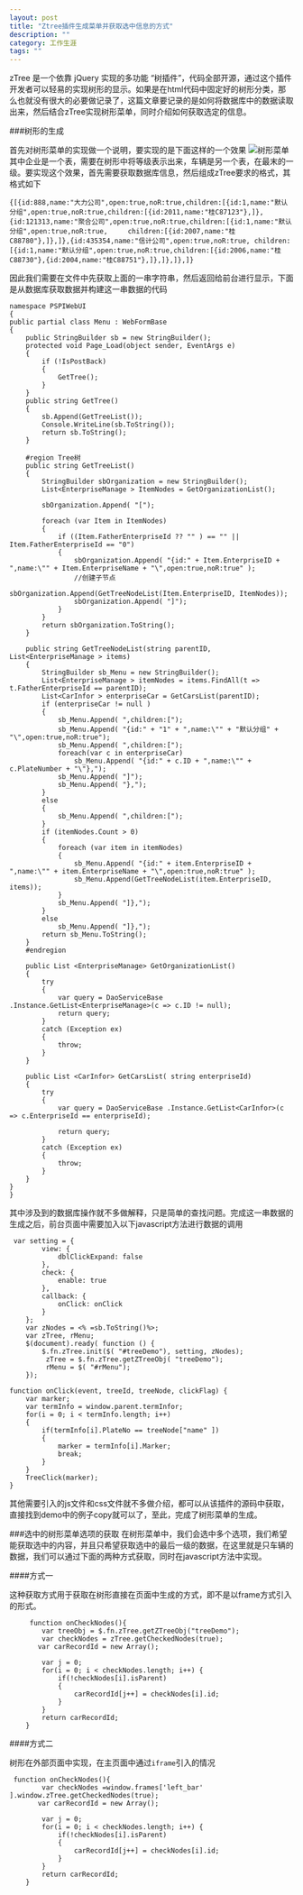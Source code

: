 ```yaml
---
layout: post
title: "Ztree插件生成菜单并获取选中信息的方式"
description: ""
category: 工作生涯
tags: ""
---
```


zTree 是一个依靠 jQuery 实现的多功能 “树插件”，代码全部开源，通过这个插件开发者可以轻易的实现树形的显示。如果是在html代码中固定好的树形分类，那么也就没有很大的必要做记录了，这篇文章要记录的是如何将数据库中的数据读取出来，然后结合zTree实现树形菜单，同时介绍如何获取选定的信息。    

###树形的生成  

首先对树形菜单的实现做一个说明，要实现的是下面这样的一个效果
![树形菜单](mahua-logo.jpg)
其中企业是一个表，需要在树形中将等级表示出来，车辆是另一个表，在最末的一级。要实现这个效果，首先需要获取数据库信息，然后组成zTree要求的格式，其格式如下  


    {[{id:888,name:"大力公司",open:true,noR:true,children:[{id:1,name:"默认分组",open:true,noR:true,children:[{id:2011,name:"桂C87123"},]},{id:121313,name:"聚合公司",open:true,noR:true,children:[{id:1,name:"默认分组",open:true,noR:true,     children:[{id:2007,name:"桂C88780"},]},]},{id:435354,name:"信计公司",open:true,noR:true, children:[{id:1,name:"默认分组",open:true,noR:true,children:[{id:2006,name:"桂C88730"},{id:2004,name:"桂C88751"},]},]},]},]}

因此我们需要在文件中先获取上面的一串字符串，然后返回给前台进行显示，下面是从数据库获取数据并构建这一串数据的代码  

    namespace PSPIWebUI
    {
    public partial class Menu : WebFormBase
    {
        public StringBuilder sb = new StringBuilder();
        protected void Page_Load(object sender, EventArgs e)
        {
            if (!IsPostBack)
            {
                GetTree();
            }
        }
        public string GetTree()
        {
            sb.Append(GetTreeList());
            Console.WriteLine(sb.ToString());
            return sb.ToString();
        }

        #region Tree树
        public string GetTreeList()
        {
            StringBuilder sbOrganization = new StringBuilder();
            List<EnterpriseManage > ItemNodes = GetOrganizationList();
           
            sbOrganization.Append( "[");

            foreach (var Item in ItemNodes)
            {
                if ((Item.FatherEnterpriseId ?? "" ) == "" || Item.FatherEnterpriseId == "0")
                {
                    sbOrganization.Append( "{id:" + Item.EnterpriseID + ",name:\"" + Item.EnterpriseName + "\",open:true,noR:true" );
                    //创建子节点
                    sbOrganization.Append(GetTreeNodeList(Item.EnterpriseID, ItemNodes));
                    sbOrganization.Append( "]");
                }
            }
            return sbOrganization.ToString();
        }

        public string GetTreeNodeList(string parentID, List<EnterpriseManage > items)
        {
            StringBuilder sb_Menu = new StringBuilder();
            List<EnterpriseManage > itemNodes = items.FindAll(t => t.FatherEnterpriseId == parentID);
            List<CarInfor > enterpriseCar = GetCarsList(parentID);
            if (enterpriseCar != null )
            {
                sb_Menu.Append( ",children:[");
                sb_Menu.Append( "{id:" + "1" + ",name:\"" + "默认分组" + "\",open:true,noR:true");
                sb_Menu.Append( ",children:[");
                foreach(var c in enterpriseCar)
                    sb_Menu.Append( "{id:" + c.ID + ",name:\"" + c.PlateNumber + "\"},");
                sb_Menu.Append( "]");
                sb_Menu.Append( "},");
            }
            else
            {
                sb_Menu.Append( ",children:[");
            }
            if (itemNodes.Count > 0)
            {
                foreach (var item in itemNodes)
                {
                    sb_Menu.Append( "{id:" + item.EnterpriseID + ",name:\"" + item.EnterpriseName + "\",open:true,noR:true" );
                    sb_Menu.Append(GetTreeNodeList(item.EnterpriseID, items));               
                }
                sb_Menu.Append( "]},");
            }
            else
                sb_Menu.Append( "]},");
            return sb_Menu.ToString();
        }
        #endregion

        public List <EnterpriseManage> GetOrganizationList()
        {
            try
            {
                var query = DaoServiceBase .Instance.GetList<EnterpriseManage>(c => c.ID != null);
                return query;
            }
            catch (Exception ex)
            {
                throw;
            }
        }

        public List <CarInfor> GetCarsList( string enterpriseId)
        {
            try
            {
                var query = DaoServiceBase .Instance.GetList<CarInfor>(c => c.EnterpriseId == enterpriseId);

                return query;
            }
            catch (Exception ex)
            {
                throw;
            }
        }
    }
    }

其中涉及到的数据库操作就不多做解释，只是简单的查找问题。完成这一串数据的生成之后，前台页面中需要加入以下javascript方法进行数据的调用  

     var setting = {
            view: {
                dblClickExpand: false
            },
            check: {
                enable: true
            },
            callback: {
                onClick: onClick
            }
        };
        var zNodes = <% =sb.ToString()%>;
        var zTree, rMenu;
        $(document).ready( function () {
            $.fn.zTree.init($( "#treeDemo"), setting, zNodes);
             zTree = $.fn.zTree.getZTreeObj( "treeDemo");
             rMenu = $( "#rMenu");
        });
        
    function onClick(event, treeId, treeNode, clickFlag) {
        var marker;
        var termInfo = window.parent.termInfor;
        for(i = 0; i < termInfo.length; i++)
        {
            if(termInfo[i].PlateNo == treeNode["name" ])
            {
                marker = termInfo[i].Marker;
                break;
            }
        }
        TreeClick(marker);
    }
    
其他需要引入的js文件和css文件就不多做介绍，都可以从该插件的源码中获取，直接找到demo中的例子copy就可以了，至此，完成了树形菜单的生成。

###选中的树形菜单选项的获取
在树形菜单中，我们会选中多个选项，我们希望能获取选中的内容，并且只希望获取选中的最后一级的数据，在这里就是只车辆的数据，我们可以通过下面的两种方式获取，同时在javascript方法中实现。

####方式一

这种获取方式用于获取在树形直接在页面中生成的方式，即不是以frame方式引入的形式。  

         function onCheckNodes(){
            var treeObj = $.fn.zTree.getZTreeObj("treeDemo");
            var checkNodes = zTree.getCheckedNodes(true);
           var carRecordId = new Array();
           
            var j = 0;
            for(i = 0; i < checkNodes.length; i++) { 
                if(!checkNodes[i].isParent)
                {
                    carRecordId[j++] = checkNodes[i].id;
                }
            } 
            return carRecordId;
        }
        
####方式二

树形在外部页面中实现，在主页面中通过`iframe`引入的情况  

     function onCheckNodes(){
            var checkNodes =window.frames['left_bar' ].window.zTree.getCheckedNodes(true);
           var carRecordId = new Array();
           
            var j = 0;
            for(i = 0; i < checkNodes.length; i++) { 
                if(!checkNodes[i].isParent)
                {
                    carRecordId[j++] = checkNodes[i].id;
                }
            } 
            return carRecordId;
        }
